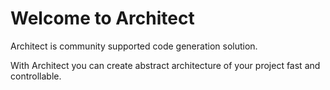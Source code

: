 # Welcome to Architect
Architect is community supported code generation solution. 

With Architect you can create abstract architecture of your project fast and controllable.
